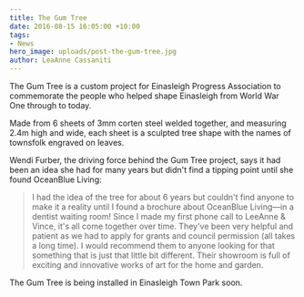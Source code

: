 ```yaml
---
title: The Gum Tree
date: 2016-08-15 16:05:00 +10:00
tags:
- News
hero_image: uploads/post-the-gum-tree.jpg
author: LeaAnne Cassaniti
---
```


The Gum Tree is a custom project for Einasleigh Progress Association to commemorate the people who helped shape Einasleigh from World War One through to today.

Made from 6 sheets of 3mm corten steel welded together, and measuring 2.4m high and wide, each sheet is a sculpted tree shape with the names of townsfolk engraved on leaves.

Wendi Furber, the driving force behind the Gum Tree project, says it had been an idea she had for many years but didn't find a tipping point until she found OceanBlue Living:

> I had the idea of the tree for about 6 years but couldn't find anyone to make it a reality until I found a brochure about OceanBlue Living—in a dentist waiting room! Since I made my first phone call to LeeAnne & Vince, it's all come together over time. They've been very helpful and patient as we had to apply for grants and council permission (all takes a long time). I would recommend them to anyone looking for that something that is just that little bit different. Their showroom is full of exciting and innovative works of art for the home and garden.

The Gum Tree is being installed in Einasleigh Town Park soon.
